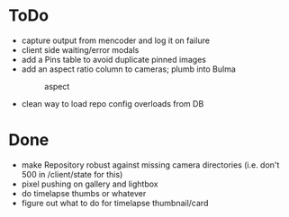 # ToDo

* capture output from mencoder and log it on failure
* client side waiting/error modals
* add a Pins table to avoid duplicate pinned images
* add an aspect ratio column to cameras; plumb into Bulma <figure> aspect
* clean way to load repo config overloads from DB

# Done

* make Repository robust against missing camera directories (i.e. don't 500 in /client/state for this)
* pixel pushing on gallery and lightbox
* do timelapse thumbs or whatever
* figure out what to do for timelapse thumbnail/card